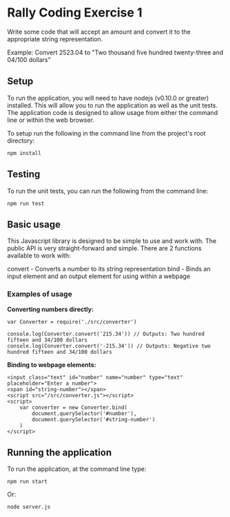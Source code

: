 # Rally Coding Exercise 1

Write some code that will accept an amount and convert it to the appropriate
string representation.
                    
Example: 
Convert 2523.04 to "Two thousand five hundred twenty-three and 04/100 dollars"

## Setup

To run the application, you will need to have nodejs (v0.10.0 or greater)
installed. This will allow you to run the application as well as the unit tests.
The application code is designed to allow usage from either the command line or
within the web browser.

To setup run the following in the command line from the project's root directory:

    npm install

## Testing

To run the unit tests, you can run the following from the command line:

    npm run test

## Basic usage

This Javascript library is designed to be simple to use and work with. The public
API is very straight-forward and simple. There are 2 functions available to work
with:

convert - Converts a number to its string representation
bind - Binds an input element and an output element for using within a webpage

### Examples of usage

**Converting numbers directly:**

    var Converter = require('./src/converter')

    console.log(Converter.convert('215.34')) // Outputs: Two hundred fifteen and 34/100 dollars
    console.log(Converter.convert('-215.34')) // Outputs: Negative two hundred fifteen and 34/100 dollars

**Binding to webpage elements:**

    <input class="text" id="number" name="number" type="text" placeholder="Enter a number">
    <span id="string-number"></span>
    <script src="/src/converter.js"></script>
    <script>
        var converter = new Converter.bind(
            document.querySelector('#number'),
            document.querySelector('#string-number')
        )
    </script>

## Running the application

To run the application, at the command line type:

    npm run start

Or:
    
    node server.js
